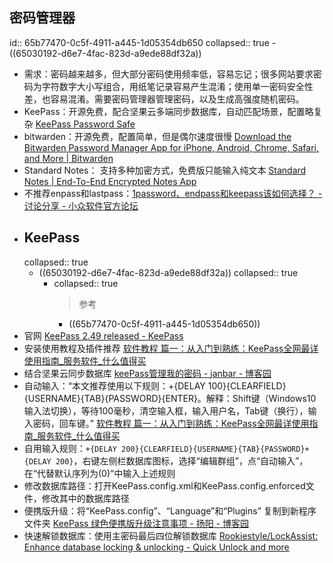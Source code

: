 ## 密码管理器
id:: 65b77470-0c5f-4911-a445-1d05354db650
collapsed:: true
	- ((65030192-d6e7-4fac-823d-a9ede88df32a))
- 需求：密码越来越多，但大部分密码使用频率低，容易忘记；很多网站要求密码为字符数字大小写组合，用纸笔记录容易产生混淆；使用单一密码安全性差，也容易混淆。需要密码管理器管理密码，以及生成高强度随机密码。
- KeePass：开源免费，配合坚果云多端同步数据库，自动匹配场景，配置略复杂 [KeePass Password Safe](https://keepass.info/)
- bitwarden：开源免费，配置简单，但是偶尔速度很慢 [Download the Bitwarden Password Manager App for iPhone, Android, Chrome, Safari, and More | Bitwarden](https://bitwarden.com/download/)
- Standard Notes： 支持多种加密方式，免费版只能输入纯文本 [Standard Notes | End-To-End Encrypted Notes App](https://standardnotes.com/)
- 不推荐enpass和lastpass：[1password、endpass和keepass该如何选择？ - 讨论分享 - 小众软件官方论坛](https://meta.appinn.net/t/topic/21677/14)
- ## KeePass
  collapsed:: true
	- ((65030192-d6e7-4fac-823d-a9ede88df32a))
	  collapsed:: true
		- collapsed:: true
		  >参考
			- ((65b77470-0c5f-4911-a445-1d05354db650))
- 官网 [KeePass 2.49 released - KeePass](https://keepass.info/news/n210910_2.49.html)
- 安装使用教程及插件推荐 [软件教程 篇一：从入门到熟练：KeePass全网最详使用指南_服务软件_什么值得买](https://post.smzdm.com/p/713042/)
- 结合坚果云同步数据库 [keePass管理我的密码 - janbar - 博客园](https://www.cnblogs.com/janbar/p/13781000.html#%E6%89%8B%E6%9C%BA%E7%94%A8%E5%9D%9A%E6%9E%9C%E4%BA%91)
- 自动输入：“本文推荐使用以下规则：+{DELAY 100}{CLEARFIELD}{USERNAME}{TAB}{PASSWORD}{ENTER}。解释：Shift键（Windows10输入法切换），等待100毫秒，清空输入框，输入用户名，Tab键（换行），输入密码，回车键。” [软件教程 篇一：从入门到熟练：KeePass全网最详使用指南_服务软件_什么值得买](https://post.smzdm.com/p/713042/)
- 自用输入规则：`+{DELAY 200}{CLEARFIELD}{USERNAME}{TAB}{PASSWORD}+{DELAY 200}`，右键左侧栏数据库图标，选择“编辑群组”，点“自动输入”，在“代替默认序列为(0)”中输入上述规则
- 修改数据库路径：打开KeePass.config.xml和KeePass.config.enforced文件，修改其中的数据库路径
- 便携版升级：将“KeePass.config”、“Language”和“Plugins” 复制到新程序文件夹 [KeePass 绿色便携版升级注意事项 - 扬阳 - 博客园](https://www.cnblogs.com/vaemaxsky/p/15315996.html)
- 快速解锁数据库：使用主密码最后四位解锁数据库 [Rookiestyle/LockAssist: Enhance database locking & unlocking - Quick Unlock and more](https://github.com/Rookiestyle/LockAssist)